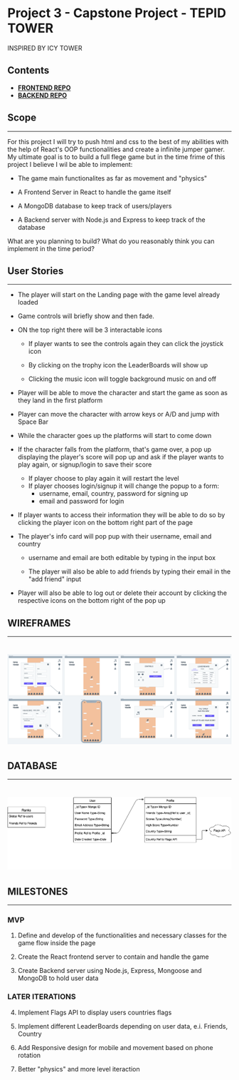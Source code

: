 
# Project 3 - Capstone Project - TEPID TOWER

INSPIRED BY ICY TOWER

## Contents

* **[FRONTEND REPO](https://git.generalassemb.ly/heymon/frontend-tepid-tower)**
* **[BACKEND REPO](https://git.generalassemb.ly/heymon/backend-tepid-tower)**

## **Scope** 
---
For this project I will try to push html and css to the best of my abilities with the help of React's OOP functionalities and create a infinite jumper gamer.
My ultimate goal is to to build a full flege game but in the time frime of this project I believe I wil be able to implement:

* The game main functionalites as far as movement and "physics"

* A Frontend Server in React to handle the game itself

* A MongoDB database to keep track of users/players 

* A Backend server with Node.js and Express to keep track of the database


What are you planning to build? What do you reasonably think you can implement in the time period?

## **User Stories** 
---

*  The player will start on the Landing page with the game level already loaded

* Game controls will briefly show and then fade. 

* ON the top right there will be 3 interactable icons

    * If player wants to see the controls again they can click the joystick icon

    * By clicking on the trophy icon the LeaderBoards will show up

    * Clicking the music icon will toggle background music on and off 

* Player will be able to move the character and start the game as soon as they land in the first platform

* Player can move the character with arrow keys or A/D and jump with Space Bar

* While the character goes up the platforms will start to come down

* If the character falls from the platform, that's game over, a pop up displaying the player's score will pop up and ask if the player wants to play again, or signup/login to save their score

   * If player choose to play again it will restart the level
   * If player chooses login/signup it will change the popup to a form:
        * username, email, country, password for signing up 
        * email and password for login

* If player wants to access their information they will be able to do so by clicking the player icon on the bottom right part of the page

* The player's info card will pop pup with their username, email and country

    * username and email are both editable by typing in the input box

    * The player will also be able to add friends by typing their email in the "add friend" input

* Player will also be able to log out or delete their account by clicking the respective icons on the bottom right of the pop up

## **WIREFRAMES** 
---

# <img src="TEPID_WIREFRAMES/Tepid_Tower.png" > 

## **DATABASE** 
---

# <img src="Tepid_Tower_ERD.png" > 


## **MILESTONES** 
---

### **MVP**

1. Define and develop of the functionalities and necessary classes for the game flow inside the page

2. Create the React frontend server to contain and handle the game

3. Create Backend server using Node.js, Express, Mongoose and MongoDB to hold user data


### **LATER ITERATIONS**

4. Implement Flags API to display users countries flags

5. Implement different LeaderBoards depending on user data, e.i. Friends, Country

6. Add Responsive design for mobile and movement based on phone rotation

7. Better "physics" and more level iteraction
